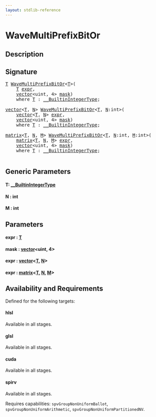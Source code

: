 ```yaml
---
layout: stdlib-reference
---
```


# WaveMultiPrefixBitOr

## Description





## Signature 

<pre>
<a href="wavemultiprefixbitor-049fi.md#typeparam-T" class="code_type">T</a> <a href="wavemultiprefixbitor-049fi.md">WaveMultiPrefixBitOr</a>&lt;<a href="wavemultiprefixbitor-049fi.md#typeparam-T" class="code_type">T</a>&gt;(
    <a href="wavemultiprefixbitor-049fi.md#typeparam-T" class="code_type">T</a> <a href="wavemultiprefixbitor-049fi.md#decl-expr" class="code_param">expr</a>,
    <a href="../types/vector/index.md" class="code_type">vector</a>&lt;<span class="code_keyword">uint</span>, 4&gt; <a href="wavemultiprefixbitor-049fi.md#decl-mask" class="code_param">mask</a>)
    <span class='code_keyword'>where</span> <a href="wavemultiprefixbitor-049fi.md#typeparam-T" class="code_type">T</a> : <a href="../interfaces/0_builtinintegertype-029g/index.md" class="code_type">__BuiltinIntegerType</a>;

<a href="../types/vector/index.md" class="code_type">vector</a>&lt;<a href="wavemultiprefixbitor-049fi.md#typeparam-T" class="code_type">T</a>, <a href="wavemultiprefixbitor-049fi.md#decl-N" class="code_var">N</a>&gt; <a href="wavemultiprefixbitor-049fi.md">WaveMultiPrefixBitOr</a>&lt;<a href="wavemultiprefixbitor-049fi.md#typeparam-T" class="code_type">T</a>, <a href="wavemultiprefixbitor-049fi.md#decl-N" class="code_var">N</a>:<span class="code_keyword">int</span>&gt;(
    <a href="../types/vector/index.md" class="code_type">vector</a>&lt;<a href="wavemultiprefixbitor-049fi.md#typeparam-T" class="code_type">T</a>, <a href="wavemultiprefixbitor-049fi.md#decl-N" class="code_var">N</a>&gt; <a href="wavemultiprefixbitor-049fi.md#decl-expr" class="code_param">expr</a>,
    <a href="../types/vector/index.md" class="code_type">vector</a>&lt;<span class="code_keyword">uint</span>, 4&gt; <a href="wavemultiprefixbitor-049fi.md#decl-mask" class="code_param">mask</a>)
    <span class='code_keyword'>where</span> <a href="wavemultiprefixbitor-049fi.md#typeparam-T" class="code_type">T</a> : <a href="../interfaces/0_builtinintegertype-029g/index.md" class="code_type">__BuiltinIntegerType</a>;

<a href="../types/matrix/index.md" class="code_type">matrix</a>&lt;<a href="wavemultiprefixbitor-049fi.md#typeparam-T" class="code_type">T</a>, <a href="wavemultiprefixbitor-049fi.md#decl-N" class="code_var">N</a>, <a href="wavemultiprefixbitor-049fi.md#decl-M" class="code_var">M</a>&gt; <a href="wavemultiprefixbitor-049fi.md">WaveMultiPrefixBitOr</a>&lt;<a href="wavemultiprefixbitor-049fi.md#typeparam-T" class="code_type">T</a>, <a href="wavemultiprefixbitor-049fi.md#decl-N" class="code_var">N</a>:<span class="code_keyword">int</span>, <a href="wavemultiprefixbitor-049fi.md#decl-M" class="code_var">M</a>:<span class="code_keyword">int</span>&gt;(
    <a href="../types/matrix/index.md" class="code_type">matrix</a>&lt;<a href="wavemultiprefixbitor-049fi.md#typeparam-T" class="code_type">T</a>, <a href="wavemultiprefixbitor-049fi.md#decl-N" class="code_var">N</a>, <a href="wavemultiprefixbitor-049fi.md#decl-M" class="code_var">M</a>&gt; <a href="wavemultiprefixbitor-049fi.md#decl-expr" class="code_param">expr</a>,
    <a href="../types/vector/index.md" class="code_type">vector</a>&lt;<span class="code_keyword">uint</span>, 4&gt; <a href="wavemultiprefixbitor-049fi.md#decl-mask" class="code_param">mask</a>)
    <span class='code_keyword'>where</span> <a href="wavemultiprefixbitor-049fi.md#typeparam-T" class="code_type">T</a> : <a href="../interfaces/0_builtinintegertype-029g/index.md" class="code_type">__BuiltinIntegerType</a>;

</pre>

## Generic Parameters

####  <a id="typeparam-T"></a>T: [\_\_BuiltinIntegerType](../interfaces/0_builtinintegertype-029g/index.md)
####  <a id="decl-N"></a>N  : int
####  <a id="decl-M"></a>M  : int

## Parameters

####  <a id="decl-expr"></a>expr  : [T](wavemultiprefixbitor-049fi.md#typeparam-T)
####  <a id="decl-mask"></a>mask  : [vector](../types/vector/index.md)\<uint, 4\>
####  <a id="decl-expr"></a>expr  : [vector](../types/vector/index.md)\<[T](../types/vector/index.md#typeparam-T), [N](../types/vector/index.md#decl-N)\>
####  <a id="decl-expr"></a>expr  : [matrix](../types/matrix/index.md)\<[T](../types/matrix/t-0.md), [N](../types/matrix/index.md#decl-N), [M](../types/matrix/index.md#decl-M)\>

## Availability and Requirements

Defined for the following targets:

#### hlsl
Available in all stages.

#### glsl
Available in all stages.

#### cuda
Available in all stages.

#### spirv
Available in all stages.

Requires capabilities: `spvGroupNonUniformBallot`, `spvGroupNonUniformArithmetic`, `spvGroupNonUniformPartitionedNV`.



<script>
// Fix .md links to .html when on ReadTheDocs
if (window.location.hostname.includes('readthedocs') || 
    window.location.hostname.includes('rtfd.io')) {
  document.addEventListener('DOMContentLoaded', function() {
    const links = document.querySelectorAll('a');
    links.forEach(link => {
      if (link.getAttribute('href') && link.getAttribute('href').endsWith('.md')) {
        link.href = link.href.replace(/\.md($|#|\?)/, '.html$1');
      }
    });
  });
}
</script>
